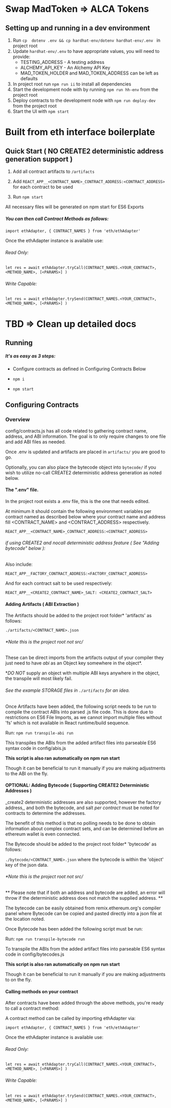 
# Swap MadToken => ALCA Tokens

## Setting up and running in a dev environment

1. Run `cp  dotenv .env && cp hardhat-env/dotenv hardhat-env/.env ` in project root
2. Update `hardhat-env/.env` to have appropriate values, you will need to provide:
    - TESTING_ADDRESS - A testing address
    - ALCHEMY_API_KEY - An Alchemy API Key
    - MAD_TOKEN_HOLDER and MAD_TOKEN_ADDRESS can be left as defaults
3. In project root run `npm run ii` to install all dependencies
4. Start the development node with by running `npm run hh-env` from the project root
5. Deploy contracts to the development node with `npm run deploy-dev` from the project root
6. Start the UI with `npm start`
# Built from eth interface boilerplate

## Quick Start ( NO CREATE2 deterministic address generation support )

1. Add all contract artifacts to `/artifacts`

2. Add `REACT_APP__<CONTRACT_NAME>_CONTRACT_ADDRESS:<CONTRACT_ADDRESS>` for each contract to be used

3. Run `npm start`

All necessary files will be generated on npm start for ES6 Exports

##### You can then call Contract Methods as follows:

`import ethAdapter, { CONTRACT_NAMES } from 'eth/ethAdapter'`

Once the ethAdapter instance is available use: 

###### Read Only:

`let res = await ethAdapter.tryCall(CONTRACT_NAMES.<YOUR_CONTRACT>, <METHOD_NAME>, [<PARAMS>] )` 

###### Write Capable:

`let res = await ethAdapter.trySend(CONTRACT_NAMES.<YOUR_CONTRACT>, <METHOD_NAME>, [<PARAMS>] )` 

# TBD => Clean up detailed docs

## Running

##### It's as easy as 3 steps:

- Configure contracts as defined in Configuring Contracts Below

- `npm i`

- `npm start`

## Configuring Contracts

### Overview

config/contracts.js has all code related to gathering contract name, address, and ABI information. The goal is to only require changes to one file and add ABI files as needed.

Once .env is updated and artifacts are placed in `artifacts/` you are good to go.

Optionally, you can also place the bytecode object into `bytecode/` if you wish to utilize no-call CREATE2 deterministic address generation as noted below.

#### The ".env" file.

In the project root exists a .env file, this is the one that needs edited.

At minimum it should contain the following environment variables per contract named as described below where your contract name and address fill <CONTRACT_NAME> and <CONTRACT_ADDRESS> respectively.

`REACT_APP__<CONTRACT_NAME>_CONTRACT_ADDRESS:<CONTRACT_ADDRESS>`

###### <OPTIONAL> if using CREATE2 and nocall deterministic address feature ( See "Adding bytecode" below ):

Also include: 

`REACT_APP__FACTORY_CONTRACT_ADDRESS:<FACTORY_CONTRACT_ADDRESS>`

And for each contract salt to be used respectively:

`REACT_APP__<CREATE2_CONTRACT_NAME>_SALT: <CREATE2_CONTRACT_SALT>`

#### Adding Artifacts ( ABI Extraction )

The Artifacts should be added to the project root folder* 'artifacts' as follows: 

`./artifacts/<CONTRACT_NAME>.json`

###### *Note this is the project root not src/

These can be direct imports from the artifacts output of your compiler they just need to have *abi* as an Object key somewhere in the object*. 

**DO NOT* supply an object with multiple ABI keys anywhere in the object, the transpile will most likely fail. 

###### See the example STORAGE files in `./artifacts` for an idea.

Once Artifacts have been added, the following script needs to be run to compile the contract ABIs into parsed .js file code. 
This is done due to restrictions on ES6 File Imports, as we cannot import multiple files without 'fs' which is not available in React runtime/build sequence.

Run: `npm run transpile-abi run`

This transpiles the ABIs from the added artifact files into parseable ES6 syntax code in config/abis.js

**This script is also ran automatically on npm run start**

Though it can be beneficial to run it manually if you are making adjustments to the ABI on the fly.

#### OPTIONAL: Adding Bytecode ( Supporting CREATE2 Deterministic Addresses )

_create2 deterministic addresses are also supported, however the factory address,, and both the bytecode, and salt *per contract* must be noted for contracts to determine the addresses.

The benefit of this method is that no polling needs to be done to obtain information about complex contract sets, and can be determined before an ethereum wallet is even connected.

The Bytecode should be added to the project root folder* 'bytecode' as follows: 

`./bytecode/<CONTRACT_NAME>.json` where the bytecode is within the 'object' key of the json data.

###### *Note this is the project root not src/

** Please note that if both an address and bytecode are added, an error will throw if the deterministic address does not match the supplied address. **

The bytecode can be easily obtained from remix.ethereum.org's compiler panel where Bytecode can be copied and pasted directly into a json file at the location noted.

Once Bytecode has been added the following script must be run:

Run: `npm run transpile-bytecode run`

To transpile the ABIs from the added artifact files into parseable ES6 syntax code in config/bytecodes.js

**This script is also ran automatically on npm run start**

Though it can be beneficial to run it manually if you are making adjustments to on the fly.

#### Calling methods on your contract

After contracts have been added through the above methods, you're ready to call a contract method:

A contract method can be called by importing ethAdapter via:

`import ethAdapter, { CONTRACT_NAMES } from 'eth/ethAdapter'`

Once the ethAdapter instance is available use: 

###### Read Only:

`let res = await ethAdapter.tryCall(CONTRACT_NAMES.<YOUR_CONTRACT>, <METHOD_NAME>, [<PARAMS>] )` 

###### Write Capable:

`let res = await ethAdapter.trySend(CONTRACT_NAMES.<YOUR_CONTRACT>, <METHOD_NAME>, [<PARAMS>] )` 
